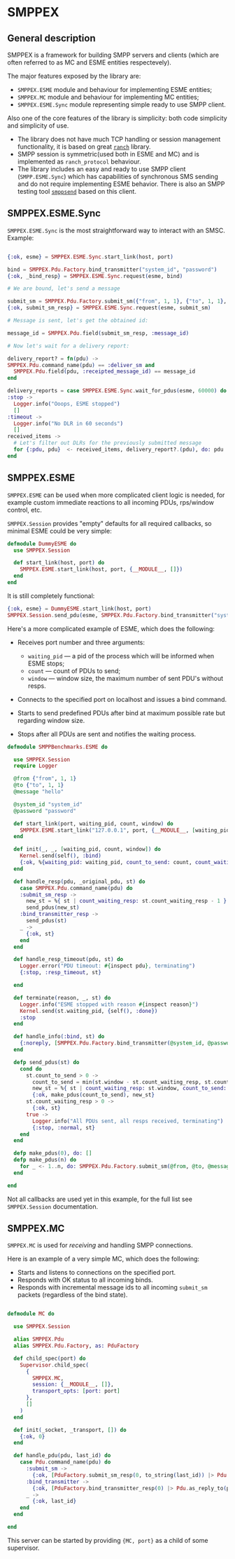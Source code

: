 # SMPPEX

## General description

SMPPEX is a framework for building SMPP servers and clients (which are often
referred to as MC and ESME entities respectevely).

The major features exposed by the library are:

* `SMPPEX.ESME` module and behaviour for implementing ESME entities;
* `SMPPEX.MC` module and behaviour for implementing MC entities;
* `SMPPEX.ESME.Sync` module representing simple ready to use SMPP client.

Also one of the core features of the library is simplicity: both code simplicity and simplicity of use.

* The library does not have much TCP handling or session management functionality,
it is based on great [`ranch`](https://github.com/ninenines/ranch) library.
* SMPP session is symmetric(used both in ESME and MC) and is implemented as
`ranch_protocol` behaviour.
* The library includes an easy and ready to use SMPP client (`SMPP.ESME.Sync`) which
has capabilities of synchronous SMS sending and do not require implementing ESME behavior.
There is also an SMPP testing tool [`smppsend`](https://github.com/funbox/smppsend)
based on this client.

## SMPPEX.ESME.Sync

`SMPPEX.ESME.Sync` is the most straightforward way to interact with an SMSC. Example:

```elixir

{:ok, esme} = SMPPEX.ESME.Sync.start_link(host, port)

bind = SMPPEX.Pdu.Factory.bind_transmitter("system_id", "password")
{:ok, _bind_resp} = SMPPEX.ESME.Sync.request(esme, bind)

# We are bound, let's send a message

submit_sm = SMPPEX.Pdu.Factory.submit_sm({"from", 1, 1}, {"to", 1, 1}, "hello!")
{:ok, submit_sm_resp} = SMPPEX.ESME.Sync.request(esme, submit_sm)

# Message is sent, let's get the obtained id:

message_id = SMPPEX.Pdu.field(submit_sm_resp, :message_id)

# Now let's wait for a delivery report:

delivery_report? = fn(pdu) ->
SMPPEX.Pdu.command_name(pdu) == :deliver_sm and
  SMPPEX.Pdu.field(pdu, :receipted_message_id) == message_id
end

delivery_reports = case SMPPEX.ESME.Sync.wait_for_pdus(esme, 60000) do
:stop ->
  Logger.info("Ooops, ESME stopped")
  []
:timeout ->
  Logger.info("No DLR in 60 seconds")
  []
received_items ->
  # Let's filter out DLRs for the previously submitted message
  for {:pdu, pdu}  <- received_items, delivery_report?.(pdu), do: pdu
end
```

## SMPPEX.ESME

`SMPPEX.ESME` can be used when more complicated client logic is needed, for example
custom immediate reactions to all incoming PDUs, rps/window control, etc.

`SMPPEX.Session` provides "empty" defaults for all required callbacks, so minimal ESME
could be very simple:

```elixir
defmodule DummyESME do
  use SMPPEX.Session

  def start_link(host, port) do
    SMPPEX.ESME.start_link(host, port, {__MODULE__, []})
  end
end
```

It is still completely functional:

```elixir
{:ok, esme} = DummyESME.start_link(host, port)
SMPPEX.Session.send_pdu(esme, SMPPEX.Pdu.Factory.bind_transmitter("system_id", "password"))
```

Here's a more complicated example of ESME, which does the following:

* Receives port number and three arguments:

    - `waiting_pid` — a pid of the process which will be informed when ESME stops;
    - `count` — count of PDUs to send;
    - `window` — window size, the maximum number of sent PDU's without resps.

* Connects to the specified port on localhost and issues a bind command.
* Starts to send predefined PDUs after bind at maximum possible rate but regarding window size.
* Stops after all PDUs are sent and notifies the waiting process.

```elixir
defmodule SMPPBenchmarks.ESME do

  use SMPPEX.Session
  require Logger

  @from {"from", 1, 1}
  @to {"to", 1, 1}
  @message "hello"

  @system_id "system_id"
  @password "password"

  def start_link(port, waiting_pid, count, window) do
    SMPPEX.ESME.start_link("127.0.0.1", port, {__MODULE__, [waiting_pid, count, window]})
  end

  def init(_, _, [waiting_pid, count, window]) do
    Kernel.send(self(), :bind)
    {:ok, %{waiting_pid: waiting_pid, count_to_send: count, count_waiting_resp: 0, window: window}}
  end

  def handle_resp(pdu, _original_pdu, st) do
    case SMPPEX.Pdu.command_name(pdu) do
    :submit_sm_resp ->
      new_st = %{ st | count_waiting_resp: st.count_waiting_resp - 1 }
      send_pdus(new_st)
    :bind_transmitter_resp ->
      send_pdus(st)
    _ ->
      {:ok, st}
    end
  end

  def handle_resp_timeout(pdu, st) do
    Logger.error("PDU timeout: #{inspect pdu}, terminating")
    {:stop, :resp_timeout, st}

  end

  def terminate(reason, _, st) do
    Logger.info("ESME stopped with reason #{inspect reason}")
    Kernel.send(st.waiting_pid, {self(), :done})
    :stop
  end

  def handle_info(:bind, st) do
    {:noreply, [SMPPEX.Pdu.Factory.bind_transmitter(@system_id, @password)], st}
  end

  defp send_pdus(st) do
    cond do
      st.count_to_send > 0 ->
        count_to_send = min(st.window - st.count_waiting_resp, st.count_to_send)
        new_st = %{ st | count_waiting_resp: st.window, count_to_send: st.count_to_send - count_to_send }
        {:ok, make_pdus(count_to_send), new_st}
      st.count_waiting_resp > 0 ->
        {:ok, st}
      true ->
        Logger.info("All PDUs sent, all resps received, terminating")
        {:stop, :normal, st}
    end
  end

  defp make_pdus(0), do: []
  defp make_pdus(n) do
    for _ <- 1..n, do: SMPPEX.Pdu.Factory.submit_sm(@from, @to, @message)
  end

end
```

Not all callbacks are used yet in this example, for the full list see `SMPPEX.Session` documentation.

## SMPPEX.MC

`SMPPEX.MC` is used for _receiving_ and handling SMPP connections.

Here is an example of a very simple MC, which does the following:

* Starts and listens to connections on the specified port.
* Responds with OK status to all incoming binds.
* Responds with incremental message ids to all incoming `submit_sm` packets (regardless of the bind state).

```elixir

defmodule MC do

  use SMPPEX.Session

  alias SMPPEX.Pdu
  alias SMPPEX.Pdu.Factory, as: PduFactory

  def child_spec(port) do
    Supervisor.child_spec(
      {
        SMPPEX.MC,
        session: {__MODULE__, []},
        transport_opts: [port: port]
      },
      []
    )
  end

  def init(_socket, _transport, []) do
    {:ok, 0}
  end

  def handle_pdu(pdu, last_id) do
    case Pdu.command_name(pdu) do
      :submit_sm ->
        {:ok, [PduFactory.submit_sm_resp(0, to_string(last_id)) |> Pdu.as_reply_to(pdu)], last_id + 1}
      :bind_transmitter ->
        {:ok, [PduFactory.bind_transmitter_resp(0) |> Pdu.as_reply_to(pdu)], last_id}
      _ ->
        {:ok, last_id}
    end
  end

end
```

This server can be started by providing `{MC, port}` as a child of some supervisor.

